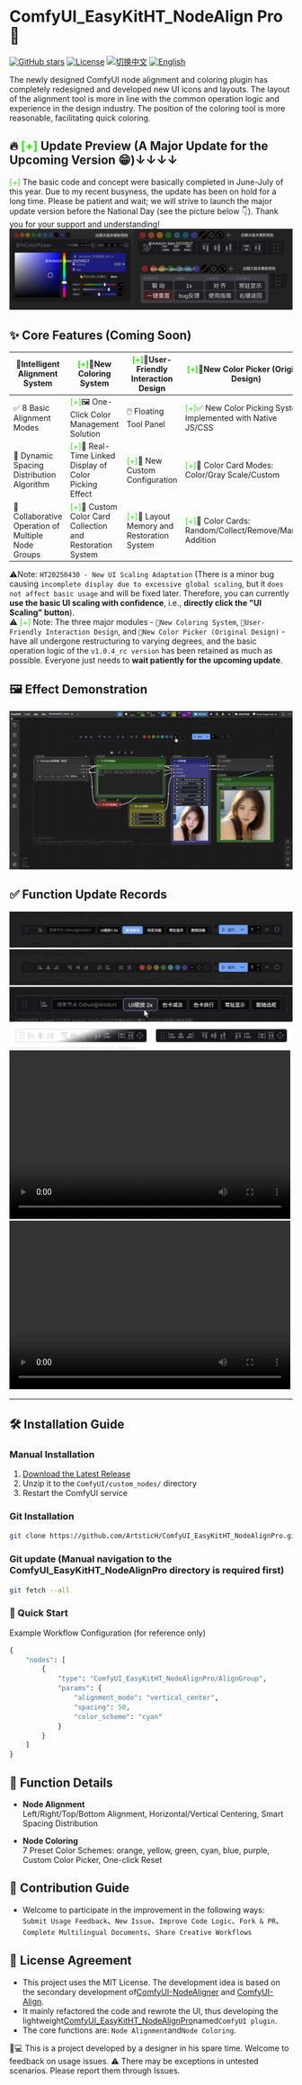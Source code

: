 # ComfyUI_EasyKitHT_NodeAlign Pro 🎨

[![GitHub stars](https://img.shields.io/github/stars/ArtsticH/ComfyUI_EasyKitHT_NodeAlignPro?style=for-the-badge)](https://github.com/ArtsticH/ComfyUI_EasyKitHT_NodeAlignPro/stargazers)  [![License](https://img.shields.io/badge/License-MIT-blue.svg?style=for-the-badge)](LICENSE)  [![切换中文](https://img.shields.io/badge/切换中文-README_ZH.md-blue?style=for-the-badge)](README_ZH.md)  [![English](https://img.shields.io/badge/English-README.md-blue?style=for-the-badge)](README_ZH.md)


The newly designed ComfyUI node alignment and coloring plugin has completely redesigned and developed new UI icons and layouts. The layout of the alignment tool is more in line with the common operation logic and experience in the design industry. The position of the coloring tool is more reasonable, facilitating quick coloring.
## 🔥<font color=#22ee00> [+] </font>Update Preview (A Major Update for the Upcoming Version 😁)↓↓↓↓
<font color=#22ee00> [+] </font>The basic code and concept were basically completed in June-July of this year. Due to my recent busyness, the update has been on hold for a long time. Please be patient and wait; we will strive to launch the major update version before the National Day (see the picture below 👇). Thank you for your support and understanding!
![Update Preview](【更新预告】HT20250627-Snipaste_t011207_ArtsticH_NodeAlignPro_v2.png)

## ✨ Core Features (Coming Soon)

| 💫Intelligent Alignment System | <font color=#22ee00> [+]</font>💫New Coloring System | <font color=#22ee00> [+]</font>💫User-Friendly Interaction Design | <font color=#22ee00> [+]</font>💫New Color Picker (Original Design) |
|---------------------------|---------------------------|---------------------------|---------------------------|
| ✅ 8 Basic Alignment Modes | <font color=#22ee00> [+]</font>🖼️ One-Click Color Management Solution | 🖱️ Floating Tool Panel | <font color=#22ee00> [+]</font>✅ New Color Picking System Implemented with Native JS/CSS |
| 📐 Dynamic Spacing Distribution Algorithm | <font color=#22ee00> [+]</font>🔗 Real-Time Linked Display of Color Picking Effect | <font color=#22ee00> [+]</font>🧩 New Custom Configuration | <font color=#22ee00> [+]</font>🎨 Color Card Modes: Color/Gray Scale/Custom |
| 👥 Collaborative Operation of Multiple Node Groups | <font color=#22ee00> [+]</font>💾 Custom Color Card Collection and Restoration System | <font color=#22ee00> [+]</font>💾 Layout Memory and Restoration System | <font color=#22ee00> [+]</font>👏 Color Cards: Random/Collect/Remove/Manual Addition |  

⚠️Note: `HT20250430 - New UI Scaling Adaptation` (There is a minor bug causing `incomplete display due to excessive global scaling`, but it `does not affect basic usage` and will be fixed later. Therefore, you can currently **use the basic UI scaling with confidence**, i.e., **directly click the "UI Scaling" button**).  
⚠️<font color=#22ee00> [+] </font>Note: The three major modules - `💫New Coloring System`, `💫User-Friendly Interaction Design`, and `💫New Color Picker (Original Design)` - have all undergone restructuring to varying degrees, and the basic operation logic of the `v1.0.4_rc version` has been retained as much as possible. Everyone just needs to **wait patiently for the upcoming update**.

## 🖼️ Effect Demonstration

![Operation_Demonstration](HT20250501-ArtsticH_NodeAlignPro_demo.webp)  

## ✅ Function Update Records  

![UI_Linkage-button](Example/hPic/HT20250501-联动【运行按钮】_右键菜单适配_ArtsticH_NodeAlignPro.webp) 
![UI_Linkage-button-ContextMenu](Example/hPic/HT20250501-联动【运行按钮】_ArtsticH_NodeAlignPro.webp)  
![UI_Element-zoomButton](Example/hPic/HT20250430-件优化UI重绘_新增UI缩放适配_ArtsticH_NodeAlignPro.webp)  
![ArtsticH_Originaldesign_Line-drawing](Example/hPic/HT20250429-优化UI重绘_元素_渲染_ArtsticH_NodeAlignPro_对比.webp)  
<video src="https://player.bilibili.com/player.html?isOutside=true&aid=114426065716534&bvid=BV1V7G9z9EcU&cid=29714745695&p=1" controls="controls" width="500" height="300"></video>  
<video src="https://www.bilibili.com/video/BV1V7G9z9EcU/" controls="controls" width="500" height="300"></video>  

---

## 🛠️ Installation Guide

### Manual Installation
1. [Download the Latest Release](https://github.com/ArtsticH/ComfyUI_EasyKitHT_NodeAlignPro/releases)
2. Unzip it to the `ComfyUI/custom_nodes/` directory
3. Restart the ComfyUI service

### Git Installation
```bash
git clone https://github.com/ArtsticH/ComfyUI_EasyKitHT_NodeAlignPro.git custom_nodes/ComfyUI_EasyKitHT_NodeAlignPro
```
### Git update (Manual navigation to the ComfyUI_EasyKitHT_NodeAlignPro directory is required first)
```bash
git fetch --all
```

### 🚀 Quick Start
Example Workflow Configuration (for reference only)
```python
{
    "nodes": [
        {
            "type": "ComfyUI_EasyKitHT_NodeAlignPro/AlignGroup",
            "params": {
                "alignment_mode": "vertical_center",
                "spacing": 50,
                "color_scheme": "cyan"
            }
        }
    ]
}
```

## 📌 Function Details
- **Node Alignment**  
Left/Right/Top/Bottom Alignment, Horizontal/Vertical Centering, Smart Spacing Distribution

- **Node Coloring**  
7 Preset Color Schemes: orange, yellow, green, cyan, blue, purple, Custom Color Picker, One-click Reset


## 🤝 Contribution Guide
- Welcome to participate in the improvement in the following ways:  
`Submit Usage Feedback`、`New Issue`、`Improve Code Logic`、`Fork & PR`、`Complete Multilingual Documents`、`Share Creative Workflows`

## 📜 License Agreement
- This project uses the MIT License. The development idea is based on the secondary development of[ComfyUI-NodeAligner](https://github.com/Tenney95/ComfyUI-NodeAligner) and [ComfyUI-Align](https://github.com/Moooonet/ComfyUI-Align).  
- It mainly refactored the code and rewrote the UI, thus developing the lightweight[ComfyUI_EasyKitHT_NodeAlignPro](https://github.com/Tenney95/ComfyUI-NodeAligner)named`ComfyUI plugin`.  
- The core functions are: `Node Alignment`and`Node Coloring`.

👨💻 This is a project developed by a designer in his spare time. Welcome to feedback on usage issues.
⚠️ There may be exceptions in untested scenarios. Please report them through Issues.